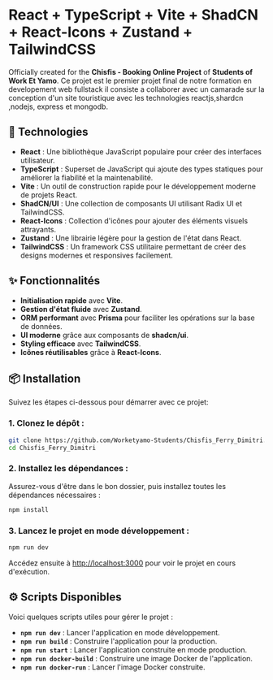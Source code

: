 
# React + TypeScript + Vite + ShadCN + React-Icons + Zustand + TailwindCSS 

Officially created for the **Chisfis - Booking Online Project** of **Students of Work Et Yamo**.
Ce projet est le premier projet final de notre formation en developement web fullstack il consiste a collaborer avec un camarade sur la conception d'un site touristique avec les technologies reactjs,shardcn ,nodejs, express et mongodb. 


## 🚀 Technologies 

- **React** : Une bibliothèque JavaScript populaire pour créer des interfaces utilisateur.
- **TypeScript** : Superset de JavaScript qui ajoute des types statiques pour améliorer la fiabilité et la maintenabilité.
- **Vite** : Un outil de construction rapide pour le développement moderne de projets React.
- **ShadCN/UI** : Une collection de composants UI utilisant Radix UI et TailwindCSS.
- **React-Icons** : Collection d'icônes pour ajouter des éléments visuels attrayants.
- **Zustand** : Une librairie légère pour la gestion de l'état dans React.
- **TailwindCSS** : Un framework CSS utilitaire permettant de créer des designs modernes et responsives facilement.

## ✨ Fonctionnalités

- **Initialisation rapide** avec **Vite**.
- **Gestion d'état fluide** avec **Zustand**.
- **ORM performant** avec **Prisma** pour faciliter les opérations sur la base de données.
- **UI moderne** grâce aux composants de **shadcn/ui**.
- **Styling efficace** avec **TailwindCSS**.
- **Icônes réutilisables** grâce à **React-Icons**.

## 📦 Installation

Suivez les étapes ci-dessous pour démarrer avec ce projet:

### 1. Clonez le dépôt :

```bash
git clone https://github.com/Worketyamo-Students/Chisfis_Ferry_Dimitri.git
cd Chisfis_Ferry_Dimitri
```

### 2. Installez les dépendances :

Assurez-vous d'être dans le bon dossier, puis installez toutes les dépendances nécessaires :

```bash
npm install
```

### 3. Lancez le projet en mode développement :

```bash
npm run dev
```

Accédez ensuite à [http://localhost:3000](http://localhost:3000) pour voir le projet en cours d'exécution.


## ⚙️ Scripts Disponibles

Voici quelques scripts utiles pour gérer le projet :

- **`npm run dev`** : Lancer l'application en mode développement.
- **`npm run build`** : Construire l'application pour la production.
- **`npm run start`** : Lancer l'application construite en mode production.
- **`npm run docker-build`** : Construire une image Docker de l'application.
- **`npm run docker-run`** : Lancer l'image Docker construite.
